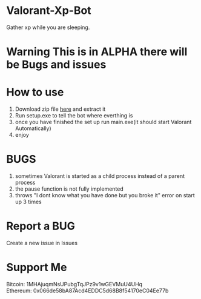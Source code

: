 # Valorant-Xp-Bot
Gather xp while you are sleeping.

# Warning This is in ALPHA there will be Bugs and issues

# How to use
1. Download zip file <a href="https://github.com/The-Drobe/Valorant-Xp-Bot/releases">here</a> and extract it
2. Run setup.exe to tell the bot where everthing is
3. once you have finished the set up run main.exe(it should start Valorant Automatically)
4. enjoy

# BUGS
1. sometimes Valorant is started as a child process instead of a parent process
2. the pause function is not fully implemented
3. throws "I dont know what you have done but you broke it" error on start up 3 times 

# Report a BUG
Create a new issue in Issues

# Support Me
Bitcoin: 1MHAjuqmNsUPubgTqJPz9v1wGEVMuU4UHq <br />
Ethereum: 0x066de58bA87Acd4EDDC5d68B8f54170eC04Ee77b <br />
